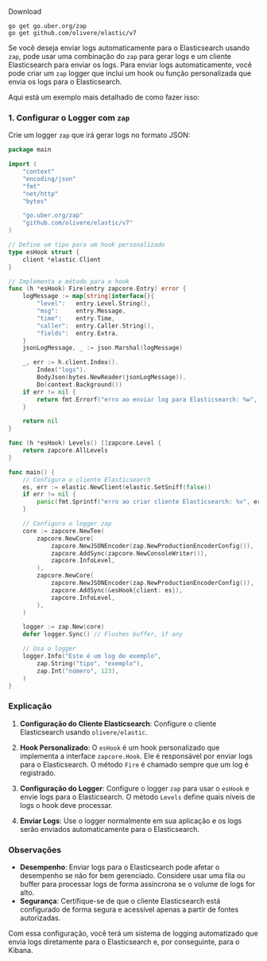 Download

```
go get go.uber.org/zap
go get github.com/olivere/elastic/v7
```


Se você deseja enviar logs automaticamente para o Elasticsearch usando `zap`, pode usar uma combinação do `zap` para gerar logs e um cliente Elasticsearch para enviar os logs. Para enviar logs automaticamente, você pode criar um `zap` logger que inclui um hook ou função personalizada que envia os logs para o Elasticsearch.

Aqui está um exemplo mais detalhado de como fazer isso:

### 1. Configurar o Logger com `zap`

Crie um logger `zap` que irá gerar logs no formato JSON:

```go
package main

import (
    "context"
    "encoding/json"
    "fmt"
    "net/http"
    "bytes"

    "go.uber.org/zap"
    "github.com/olivere/elastic/v7"
)

// Define um tipo para um hook personalizado
type esHook struct {
    client *elastic.Client
}

// Implementa o método para o hook
func (h *esHook) Fire(entry zapcore.Entry) error {
    logMessage := map[string]interface{}{
        "level":   entry.Level.String(),
        "msg":     entry.Message,
        "time":    entry.Time,
        "caller":  entry.Caller.String(),
        "fields":  entry.Extra,
    }
    jsonLogMessage, _ := json.Marshal(logMessage)

    _, err := h.client.Index().
        Index("logs").
        BodyJson(bytes.NewReader(jsonLogMessage)).
        Do(context.Background())
    if err != nil {
        return fmt.Errorf("erro ao enviar log para Elasticsearch: %w", err)
    }

    return nil
}

func (h *esHook) Levels() []zapcore.Level {
    return zapcore.AllLevels
}

func main() {
    // Configura o cliente Elasticsearch
    es, err := elastic.NewClient(elastic.SetSniff(false))
    if err != nil {
        panic(fmt.Sprintf("erro ao criar cliente Elasticsearch: %v", err))
    }

    // Configura o logger zap
    core := zapcore.NewTee(
        zapcore.NewCore(
            zapcore.NewJSONEncoder(zap.NewProductionEncoderConfig()),
            zapcore.AddSync(zapcore.NewConsoleWriter()),
            zapcore.InfoLevel,
        ),
        zapcore.NewCore(
            zapcore.NewJSONEncoder(zap.NewProductionEncoderConfig()),
            zapcore.AddSync(&esHook{client: es}),
            zapcore.InfoLevel,
        ),
    )

    logger := zap.New(core)
    defer logger.Sync() // Flushes buffer, if any

    // Usa o logger
    logger.Info("Este é um log de exemplo",
        zap.String("tipo", "exemplo"),
        zap.Int("número", 123),
    )
}
```

### Explicação

1. **Configuração do Cliente Elasticsearch**: Configure o cliente Elasticsearch usando `olivere/elastic`.

2. **Hook Personalizado**: O `esHook` é um hook personalizado que implementa a interface `zapcore.Hook`. Ele é responsável por enviar logs para o Elasticsearch. O método `Fire` é chamado sempre que um log é registrado.

3. **Configuração do Logger**: Configure o logger `zap` para usar o `esHook` e envie logs para o Elasticsearch. O método `Levels` define quais níveis de logs o hook deve processar.

4. **Enviar Logs**: Use o logger normalmente em sua aplicação e os logs serão enviados automaticamente para o Elasticsearch.

### Observações

- **Desempenho**: Enviar logs para o Elasticsearch pode afetar o desempenho se não for bem gerenciado. Considere usar uma fila ou buffer para processar logs de forma assíncrona se o volume de logs for alto.
- **Segurança**: Certifique-se de que o cliente Elasticsearch está configurado de forma segura e acessível apenas a partir de fontes autorizadas.

Com essa configuração, você terá um sistema de logging automatizado que envia logs diretamente para o Elasticsearch e, por conseguinte, para o Kibana.